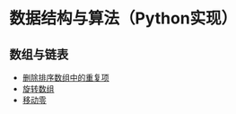 # 数据结构与算法（Python实现）

## 数组与链表
* [删除排序数组中的重复项](array/remove-duplicates-from-sorted-array.py)
* [旋转数组](array/rotate-array.py)
* [移动零](array/move-zeroes.py)